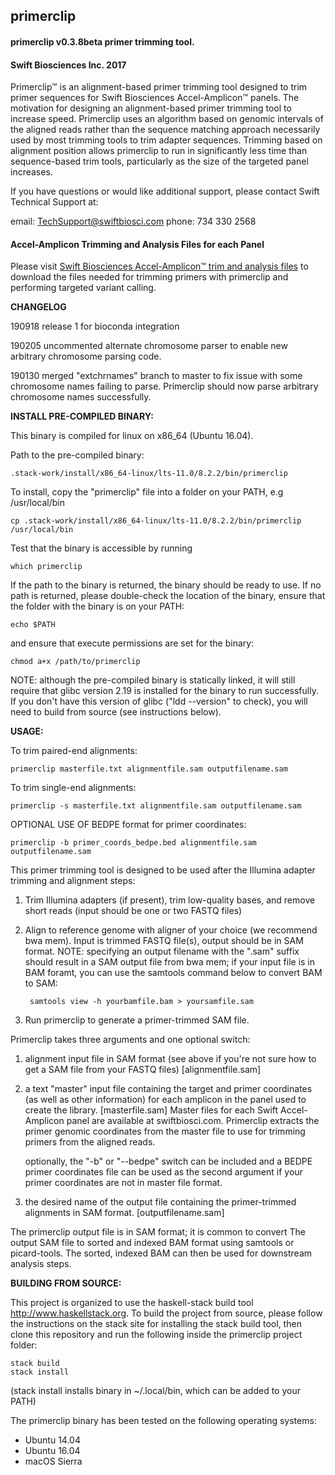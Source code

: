 ## primerclip

#### primerclip v0.3.8beta primer trimming tool.

#### Swift Biosciences Inc. 2017

Primerclip™ is an alignment-based primer trimming tool designed to trim
primer sequences for Swift Biosciences Accel-Amplicon™ panels. The motivation
for designing an alignment-based primer trimming tool to increase speed.
Primerclip uses an algorithm based on genomic intervals of the aligned reads
rather than the sequence matching approach necessarily used by most trimming
tools to trim adapter sequences. Trimming based on alignment position allows
primerclip to run in significantly less time than sequence-based trim tools,
particularly as the size of the targeted panel increases.

If you have questions or would like additional support, please contact
Swift Technical Support at:

email: TechSupport@swiftbiosci.com
phone: 734 330 2568

#### Accel-Amplicon Trimming and Analysis Files for each Panel
Please visit [Swift Biosciences Accel-Amplicon™ trim and analysis files](https://swiftbiosci.com/protected-content/protected-content_amplicon-bed-files/)
to download the files needed for trimming primers with primerclip and performing
targeted variant calling.

__CHANGELOG__

190918 release 1 for bioconda integration

190205 uncommented alternate chromosome parser to enable new arbitrary chromosome
parsing code.

190130 merged "extchrnames" branch to master to fix issue with some chromosome
names failing to parse. Primerclip should now parse arbitrary chromosome names
successfully.

__INSTALL PRE-COMPILED BINARY:__

This binary is compiled for linux on x86_64 (Ubuntu 16.04).

Path to the pre-compiled binary:

    .stack-work/install/x86_64-linux/lts-11.0/8.2.2/bin/primerclip

To install, copy the "primerclip" file into a folder on your PATH, e.g /usr/local/bin

    cp .stack-work/install/x86_64-linux/lts-11.0/8.2.2/bin/primerclip /usr/local/bin

Test that the binary is accessible by running

    which primerclip

If the path to the binary is returned, the binary should be ready to use.
If no path is returned, please double-check the location of the binary,
ensure that the folder with the binary is on your PATH:

    echo $PATH

and ensure that execute permissions are set for the binary:

    chmod a+x /path/to/primerclip

NOTE: although the pre-compiled binary is statically linked, it will still
      require that glibc version 2.19 is installed for the binary to run
      successfully. If you don't have this version of glibc
      ("ldd --version" to check), you will need to build from source
      (see instructions below).

__USAGE:__

To trim paired-end alignments:

    primerclip masterfile.txt alignmentfile.sam outputfilename.sam

To trim single-end alignments:

    primerclip -s masterfile.txt alignmentfile.sam outputfilename.sam

OPTIONAL USE OF BEDPE format for primer coordinates:

    primerclip -b primer_coords_bedpe.bed alignmentfile.sam outputfilename.sam

This primer trimming tool is designed to be used after the Illumina adapter
trimming and alignment steps:

1. Trim Illumina adapters (if present), trim low-quality bases, and
    remove short reads (input should be one or two FASTQ files)

2. Align to reference genome with aligner of your choice (we recommend
    bwa mem). Input is trimmed FASTQ file(s), output should be in SAM
    format. NOTE: specifying an output filename with the ".sam" suffix
    should result in a SAM output file from bwa mem; if your input file is
    in BAM foramt, you can use the samtools command below to convert BAM to SAM:

        samtools view -h yourbamfile.bam > yoursamfile.sam

3. Run primerclip to generate a primer-trimmed SAM file.


Primerclip takes three arguments and one optional switch:

1. alignment input file in SAM format (see above if you're not sure how to get a
    SAM file from your FASTQ files) [alignmentfile.sam]

2. a text "master" input file containing the target and primer
    coordinates (as well as other information) for each amplicon in the panel
    used to create the library. [masterfile.sam]
    Master files for each Swift Accel-Amplicon panel are available at
    swiftbiosci.com. Primerclip extracts the primer genomic coordinates from
    the master file to use for trimming primers from the aligned reads.

   optionally, the "-b" or "--bedpe" switch can be included and a BEDPE primer
   coordinates file can be used as the second argument if your primer coordinates
   are not in master file format.


3. the desired name of the output file containing the primer-trimmed
    alignments in SAM format. [outputfilename.sam]

The primerclip output file is in SAM format; it is common to convert The
output SAM file to sorted and indexed BAM format using samtools or
picard-tools. The sorted, indexed BAM can then be used for downstream analysis
steps.

__BUILDING FROM SOURCE:__

This project is organized to use the haskell-stack build tool http://www.haskellstack.org.
To build the project from source, please follow the instructions on the
stack site for installing the stack build tool, then clone this repository
and run the following inside the primerclip project folder:

    stack build
    stack install

(stack install installs binary in ~/.local/bin, which can be added to your PATH)

The primerclip binary has been tested on the following operating systems:

* Ubuntu 14.04
* Ubuntu 16.04
* macOS Sierra

